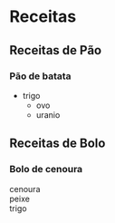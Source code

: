# Receitas
## Receitas de Pão
### Pão de batata
  * trigo
    * ovo
    * uranio  

## Receitas de Bolo
### Bolo de cenoura
  cenoura  
  peixe  
  trigo

